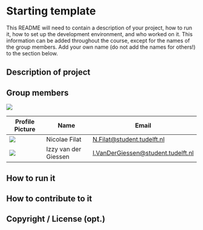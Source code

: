 # Starting template

This README will need to contain a description of your project, how to run it, how to set up the development environment, and who worked on it.
This information can be added throughout the course, except for the names of the group members.
Add your own name (do not add the names for others!) to the section below.

## Description of project

## Group members

![](https://ibb.co/2gxLN0h)

| Profile Picture                                                                                                  | Name                 | Email                              |
|------------------------------------------------------------------------------------------------------------------|----------------------|------------------------------------|
| ![](https://eu.ui-avatars.com/api/?name=Nicolae+Filat&length=2&size=50&color=DDD&background=558&font-size=0.325) | Nicolae Filat        | N.Filat@student.tudelft.nl         |
| ![](https://eu.ui-avatars.com/api/?name=Izzy+Giessen&length=2&size=50&color=DDD&background=558&font-size=0.325)  | Izzy van der Giessen | I.VanDerGiessen@student.tudelft.nl |

<!-- Instructions (remove once assignment has been completed -->
<!-- - Add (only!) your own name to the table above (use Markdown formatting) -->
<!-- - Mention your *student* email address -->
<!-- - Preferably add a recognizable photo, otherwise add your GitLab photo -->
<!-- - (please make sure the photos have the same size) -->

## How to run it

## How to contribute to it

## Copyright / License (opt.)
